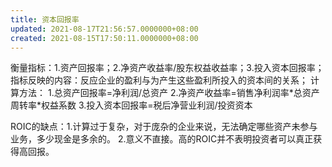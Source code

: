 ```yaml
---
title: 资本回报率
updated: 2021-08-17T21:56:57.0000000+08:00
created: 2021-08-15T17:50:11.0000000+08:00
---
```

衡量指标：1.资产回报率；2.净资产收益率/股东权益收益率；3.投入资本回报率；
指标反映的内容：反应企业的盈利与为产生这些盈利所投入的资本间的关系；
计算方法：
1.总资产回报率=净利润/总资产
2.净资产收益率=销售净利润率\*总资产周转率\*权益系数
3.投入资本回报率=税后净营业利润/投资资本

ROIC的缺点：1.计算过于复杂，对于庞杂的企业来说，无法确定哪些资产未参与业务，多少现金是多余的。
2.意义不直接。高的ROIC并不表明投资者可以真正获得高回报。
